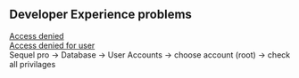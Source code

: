 ## Developer Experience problems
[Access denied](http://stackoverflow.com/questions/489119/mysql-error-1045-access-denied)   
[Access denied for user](http://stackoverflow.com/questions/10299148/mysql-error-1045-28000-access-denied-for-user-billlocalhost-using-passw)   
Sequel pro -> Database -> User Accounts -> choose account (root) -> check all privilages 